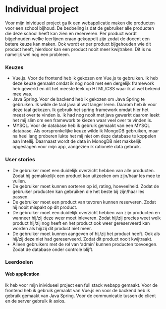 # Individual project
Voor mijn inividueel project ga ik een webapplicatie maken die producten voor een school bijhoud. De bedoeling is dat de gebruiker alle producten die deze school heeft kan zien en reserveren. Per product wordt bijgehouden welke leerlijnen eraan gekoppelt zijn zodat de docent een betere keuze kan maken. Ook wordt er per product bijgehouden wie dit product heeft, hierdoor kan een product nooit meer kwijtraken. Dit is nu namelijk wel nog een probleem.

### Keuzes

  - Vue.js. Voor de frontend heb ik gekozen om Vue.js te gebruiken. Ik heb deze keuze gemaakt omdat ik nog nooit met een dergelijk framework heb gewerkt en dit het meeste leek op HTML/CSS waar ik al wel bekend mee was.
  - Java Spring. Voor de backend heb ik gekozen om Java Spring te gebruiken. Ik wilde de taal java al wat langer leren. Daarom heb ik voor deze taal gekozen. Ik gebruik het spring framework omdat hier het meest over te vinden is. Ik had nog nooit met java gewerkt daarom leekt het mij slim om een framework te kiezen waar veel over te vinden is.
  - MYSQL. Voor de database heb ik gebruik gemaakt van een MYSQL database. Als oorspronkelijke keuze wilde ik MongoDB gebruiken, maar na heel lang proberen lukte het mij niet om deze database te koppelen aan Intellij. Daarnaast wordt de data in MonogDB niet makkelijk opgeslagen voor mijn app, aangezien ik rationele data gebruik.

### User stories

  - De gebruiker moet een duidelijk overzicht hebben van alle producten. Zodat hij gemakkelijk een product kan uitzoeken om zijn/haar les mee te vullen.
  - De gebruiker moet kunnen sorteren op id, rating, hoeveelheid. Zodat de gebruiker producten kan gebruiken die het beste bij zijn/haar les passen.
  - De gebruiker moet een product van tevoren kunnen reserveren. Zodat hij nooit mispakt op dit product.
  - De gebruiker moet een duidelijk overzicht hebben van zijn producten en wanneer hij/zij deze weer moet inleveren. Zodat hij/zij precies weet welk product hij/zij nog heeft en het product ook weer gereserveerd kan worden als hij/zij dit product niet meer.
  - De gebruiker moet kunnen aangeven of hij/zij het product heeft. Ook als hij/zij deze niet had gereserveerd. Zodat dit product nooit kwijtraakt.
  - Alleen gebruikers met de rol van ‘admin’ kunnen producten toevoegen. Zodat de database onder controle blijft.

### Leerdoelen

#### Web application
Ik heb voor mijn inividueel project een full stack webapp gemaakt. Voor de frontend heb ik gebruik gemaakt van Vue.js en voor de backend heb ik gebruik gemaakt van Java Spring. Voor de communicatie tussen de client en de server gebruik ik axios.
